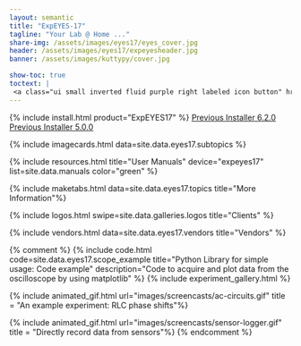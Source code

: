 ```yaml
---
layout: semantic
title: "ExpEYES-17"
tagline: "Your Lab @ Home ..."
share-img: /assets/images/eyes17/eyes_cover.jpg
header: /assets/images/eyes17/expeyesheader.jpg
banner: /assets/images/kuttypy/cover.jpg

show-toc: true
toctext: |
 <a class="ui small inverted fluid purple right labeled icon button" href="blog"><i class="right arrow icon"></i>Blog</a>
---
```


{% include install.html product="ExpEYES17"  %}
[Previous Installer 6.2.0](https://drive.google.com/open?id=1idoWIyFnbh_wSJkEndi7GfAQryxK5qYN)
[Previous Installer 5.0.0](https://drive.google.com/open?id=1X5bQdplyuAFfaT9TCWafDyUusjiHwzjT)

{% include imagecards.html data=site.data.eyes17.subtopics %}

{% include resources.html title="User Manuals" device="expeyes17" list=site.data.manuals  color="green" %}

{% include maketabs.html data=site.data.eyes17.topics title="More Information"%}

{% include logos.html swipe=site.data.galleries.logos title="Clients" %}

{% include vendors.html data=site.data.eyes17.vendors title="Vendors" %}



{% comment %}
{% include code.html code=site.data.eyes17.scope_example title="Python Library for simple usage: Code example" description="Code to acquire and plot data from the oscilloscope by using matplotlib" %}
{% include experiment_gallery.html %}

{% include animated_gif.html url="images/screencasts/ac-circuits.gif"  title = "An example experiment: RLC phase shifts"%}

{% include animated_gif.html url="images/screencasts/sensor-logger.gif"  title = "Directly record data from sensors"%}
{% endcomment %}

